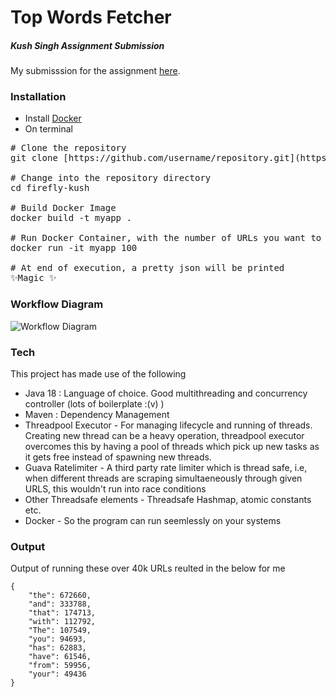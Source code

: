 # Top Words Fetcher
##### Kush Singh Assignment Submission
My submisssion for the assignment [here](https://docs.google.com/document/d/1GdLjenD201pNl3LOmvaBM0a56DIIEC88fBd3kimBPrQ/edit?pli=1).
### Installation

- Install [Docker](https://www.docker.com/get-started/)
- On terminal
<pre>
# Clone the repository
git clone [https://github.com/username/repository.git](https://github.com/kush96/firefly-kush.git)

# Change into the repository directory
cd firefly-kush

# Build Docker Image
docker build -t myapp .

# Run Docker Container, with the number of URLs you want to process
docker run -it myapp 100

# At end of execution, a pretty json will be printed 
✨Magic ✨
</pre>

### Workflow Diagram

![Workflow Diagram](https://i.postimg.cc/XYSrS5LZ/Screenshot-2024-01-17-at-12-21-16-AM.png)




### Tech

This project has made use of the following

- Java 18 : Language of choice. Good multithreading and concurrency controller (lots of boilerplate :(v) )
- Maven : Dependency Management
- Threadpool Executor - For managing lifecycle and running of threads. Creating new thread can be a heavy operation, threadpool executor overcomes this by having a pool of threads which pick up new tasks as it gets free instead of spawning new threads.
- Guava Ratelimiter - A third party rate limiter which is thread safe, i.e, when different threads are scraping simultaeneously through given URLS, this wouldn't run into race conditions
- Other Threadsafe elements - Threadsafe Hashmap, atomic constants etc.
- Docker - So the program can run seemlessly on your systems

### Output

Output of running these over 40k URLs reulted in the below for me
```
{
    "the": 672660,
    "and": 333788,
    "that": 174713,
    "with": 112792,
    "The": 107549,
    "you": 94693,
    "has": 62883,
    "have": 61546,
    "from": 59956,
    "your": 49436
}
```



